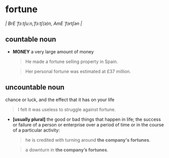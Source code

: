 # fortune 
_| BrE ˈfɔːtʃuːn,ˈfɔːtʃ(ə)n, AmE ˈfɔrtʃən |_

## countable noun

- **MONEY** a very large amount of money
  > He made a fortune selling property in Spain.

  > Her personal fortune was estimated at £37 million.


## uncountable noun
chance or luck, and the effect that it has on your life
> I felt it was useless to struggle against fortune.

- **[usually plural]**  the good or bad things that happen in life; the success or failure of a person or enterprise over a period of time or in the course of a particular activity:
  > he is credited with turning around __the company's fortunes__.

  > a downturn in __the company’s fortunes__.
